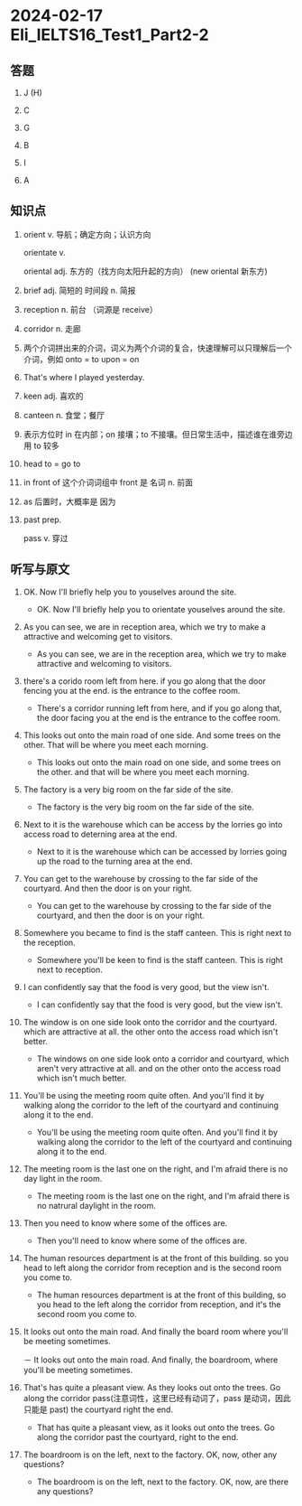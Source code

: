 # 2024-02-17 Eli_IELTS16_Test1_Part2-2

## 答题

1. J (H)

2. C

3. G

4. B

5. I

6. A

## 知识点

1. orient v. 导航；确定方向；认识方向

   orientate v.

   oriental adj. 东方的（找方向太阳升起的方向） (new oriental 新东方)

2. brief adj. 简短的 时间段 n. 简报

3. reception n. 前台 （词源是 receive）

4. corridor n. 走廊

5. 两个介词拼出来的介词，词义为两个介词的复合，快速理解可以只理解后一个介词，例如 onto = to upon = on

6. That's where I played yesterday.

7. keen adj. 喜欢的

8. canteen n. 食堂；餐厅

9. 表示方位时 in 在内部；on 接壤；to 不接壤。但日常生活中，描述谁在谁旁边用 to 较多

10. head to = go to

11. in front of 这个介词词组中 front 是 名词 n. 前面

12. as 后置时，大概率是 因为

13. past prep.

    pass v. 穿过

## 听写与原文

1. OK. Now I'll briefly help you to youselves around the site.

   - OK. Now I'll briefly help you to orientate youselves around the site.

2. As you can see, we are in reception area, which we try to make a attractive and welcoming get to visitors.

   - As you can see, we are in the reception area, which we try to make attractive and welcoming to visitors.

3. there's a corido room left from here. if you go along that the door fencing you at the end. is the entrance to the coffee room.

   - There's a corridor running left from here, and if you go along that, the door facing you at the end is the entrance to the coffee room.

4. This looks out onto the main road of one side. And some trees on the other. That will be where you meet each morning.

   - This looks out onto the main road on one side, and some trees on the other. and that will be where you meet each morning.

5. The factory is a very big room on the far side of the site.

   - The factory is the very big room on the far side of the site.

6. Next to it is the warehouse which can be access by the lorries go into access road to deterning area at the end.

   - Next to it is the warehouse which can be accessed by lorries going up the road to the turning area at the end.

7. You can get to the warehouse by crossing to the far side of the courtyard. And then the door is on your right.

   - You can get to the warehouse by crossing to the far side of the courtyard, and then the door is on your right.

8. Somewhere you became to find is the staff canteen. This is right next to the reception.

   - Somewhere you'll be keen to find is the staff canteen. This is right next to reception.

9. I can confidently say that the food is very good, but the view isn't.

   - I can confidently say that the food is very good, but the view isn't.

10. The window is on one side look onto the corridor and the courtyard. which are attractive at all. the other onto the access road which isn't better.

    - The windows on one side look onto a corridor and courtyard, which aren't very attractive at all. and on the other onto the access road which isn't much better.

11. You'll be using the meeting room quite often. And you'll find it by walking along the corridor to the left of the courtyard and continuing along it to the end.

    - You'll be using the meeting room quite often. And you'll find it by walking along the corridor to the left of the courtyard and continuing along it to the end.

12. The meeting room is the last one on the right, and I'm afraid there is no day light in the room.

    - The meeting room is the last one on the right, and I'm afraid there is no natrural daylight in the room.

13. Then you need to know where some of the offices are.

    - Then you'll need to know where some of the offices are.

14. The human resources department is at the front of this building. so you head to left along the corridor from reception and is the second room you come to.

    - The human resources department is at the front of this building, so you head to the left along the corridor from reception, and it's the second room you come to.

15. It looks out onto the main road. And finally the board room where you'll be meeting sometimes.

    － It looks out onto the main road. And finally, the boardroom, where you'll be meeting sometimes.

16. That's has quite a pleasant view. As they looks out onto the trees. Go along the corridor pass(注意词性，这里已经有动词了，pass 是动词，因此只能是 past) the courtyard right the end.

    - That has quite a pleasant view, as it looks out onto the trees. Go along the corridor past the courtyard, right to the end.

17. The boardroom is on the left, next to the factory. OK, now, other any questions?

    - The boardroom is on the left, next to the factory. OK, now, are there any questions?
